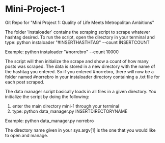 # Mini-Project-1
Git Repo for "Mini Project 1: Quality of Life Meets Metropolitan Ambitions"


The folder 'instaloader' contains the scraping script to scrape whatever hashtag desired. 
To run the script, open the directory in your terminal and type: python instaloader "#INSERTHASTHTAG" --count INSERTCOUNT

Example: python instaloader "#norrebro" --count 10000

The script will then initialize the scrape and show a count of how many posts was scraped. The data is stored in a new directory with the name of the hashtag you entered. So if you entered #norrebro, there will now be a folder named #norrebro in your instaloader directory containing a .txt file for each post scraped.

The data manager script basically loads in all files in a given directory. You initialize the script by doing the following:
1. enter the main directory mini-1 through your terminal
2. type: python data_manager.py INSERTDIRECTORYNAME 

Example: python data_manager.py norrebro

The directory name given in your sys.argv[1] is the one that you would like to open and manage.
